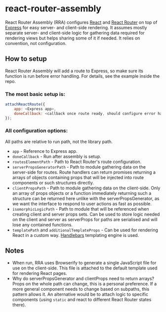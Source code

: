 # react-router-assembly

React Router Assembly (RRA) configures [React](https://facebook.github.io/react/) and [React Router](http://https://github.com/rackt/react-router) on top of [Express](http://expressjs.com/) for easy server- and client-side rendering. It assumes mostly separate server- and client-side logic for gathering data required for rendering views but helps sharing some of it if needed. It relies on convention, not configuration.

## How to setup
React Router Assembly will add a route to Express, so make sure its function is run before error handling. For details, see the example inside the repo.

### The most basic setup is:
```javascript
attachReactRoute({
	app: <Express app>,
	doneCallback: <callback once route ready, should configure error handling and launch the server here>
});
```

### All configuration options:
All paths are relative to run path, not the library path.

- `app` - Reference to Express app.
- `doneCallback` - Run after assembly is setup.
- `routesElementPath` - Path to React Router's route configuration.
- `serverPropsGeneratorPath` - Path to module gathering data on the server-side for routes. Route handlers can return promises returning a arrays of objects containing props that will be injected into route components or such structures directly.
- `clientPropsPath` - Path to module gathering data on the client-side. Only an array of props objects or a function immediately returning such a structure can be returned here unlike with the serverPropsGenerator, as we want the interface to respond to user actions as fast as possible.
- `isomorphicLogicPath` - Path to module that will be referenced when creating client and server props sets. Can be used to store logic needed on the client and server as serverProps for paths are serialised and will lose any contained functions.
- `templatePath` and `additionalTemplateProps` - Can be used for rendering React in a custom way. [Handlebars](http://handlebarsjs.com/) templating engine is used.

## Notes
- When run, RRA uses Browserify to generate a single JavaScript file for use on the client-side. This file is attached to the default template used for rendering React pages.
- Why do serverPropsGenerator and clientProps need to return arrays? Props on the whole path can change, this is a personal preference. If a more general component needs to change based on subpaths, this pattern allows it. An alternative would be to attach logic to specific components (using `static` and react to different React Router states there).

